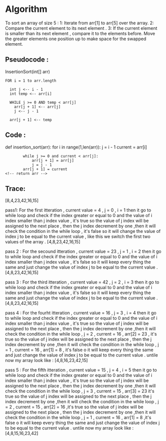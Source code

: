 # Algorithm

To sort an array of size 5 :
1: Iterate from arr[1] to arr[5] over the array.
2: Compare the current element to its next element .
3: If the current element is smaller than its next element , compare it to the elements before. Move the greater elements one position up to make space for the swapped element.

## Pseudocode :

InsertionSort(int[] arr)

    FOR i = 1 to arr.length

      int j <-- i - 1
      int temp <-- arr[i]

      WHILE j >= 0 AND temp < arr[j]
        arr[j + 1] <-- arr[j]
        j <-- j - 1

      arr[j + 1] <-- temp

## Code :

def insertion_sort(arr):
for i in range(1,len(arr)):
j = i - 1
current = arr[i]

            while j >= 0 and current < arr[j]:
                arr[j + 1] = arr[j]
                j = j - 1
            arr[j + 1] = current
    <!-- return arr -->

<!-- print(insertion_sort([8,4,23,42,16,15])) -->

## Trace:

[8,4,23,42,16,15]

pass1:
For the first itteration , current value = 4 , j = 0 , i = 1 then it go to while loop and check if the index greater or equal to 0 and the value of i index smaller than j index value , it's true so the value of j index will be assigned to the next place , then the j index decrement by one ,then it will check the condition in the while loop , it's false so it will change the value of index j to be equal to the current value , like this we switch the first two values of the array .
[4,8,23,42,16,15]

pass 2 :
For the secound itteration , current value = 23 , j = 1 , i = 2 then it go to while loop and check if the index greater or equal to 0 and the value of i index smaller than j index value , it's false so it will keep every thing the same and just change the value of index j to be equal to the current value .
[4,8,23,42,16,15]

pass 3 :
For the third itteration , current value = 42 , j = 2 , i = 3 then it go to while loop and check if the index greater or equal to 0 and the value of i index smaller than j index value , it's false so it will keep every thing the same and just change the value of index j to be equal to the current value .
[4,8,23,42,16,15]

pass 4 :
For the fourht itteration , current value = 16 , j = 3 , i = 4 then it go to while loop and check if the index greater or equal to 0 and the value of i index smaller than j index value , it's true so the value of j index will be assigned to the next place , then the j index decrement by one ,then it will check the condition in the while loop , j = 2 , current = 16 , arr[2] = 23 , it's true so the value of j index will be assigned to the next place , then the j index decrement by one ,then it will check the condition in the while loop , j = 1 , current = 16 , arr[1] = 8 , it's false o it will keep every thing the same and just change the value of index j to be equal to the current value . untile now my array look like : [4,8,16,23,42,15]

pass 5 :
For the fifth itteration , current value = 15 , j = 4 , i = 5 then it go to while loop and check if the index greater or equal to 0 and the value of i index smaller than j index value , it's true so the value of j index will be assigned to the next place , then the j index decrement by one ,then it will check the condition in the while loop , j = 3 , current = 15 , arr[3] = 23 it's true so the value of j index will be assigned to the next place , then the j index decrement by one ,then it will check the condition in the while loop , j = 2 , current = 15 , arr[2] = 16 ,it's true so the value of j index will be assigned to the next place , then the j index decrement by one ,then it will check the condition in the while loop , j = 1 , current = 16 , arr[1] = 8 ,it's false o it will keep every thing the same and just change the value of index j to be equal to the current value . untile now my array look like : [4,8,15,16,23,42]
